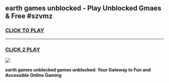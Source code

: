 
## earth games unblocked - Play Unblocked Gmaes & Free #szvmz
<h3>
<a href="https://premium.freeplayer.one?title=earth_games_unblocked&ref=01M">CLICK TO PLAY</a></h3>
<hr>

<h3>
<a href="https://premium.freeplayer.one?title=earth_games_unblocked&ref=01M">CLICK 2 PLAY</a>
  
</h3>

<a href="https://premium.freeplayer.one?title=earth_games_unblocked&ref=01M"><img src="https://clearcache.store/games.png"></a>


**earth games unblocked games unblocked: Your Gateway to Fun and Accessible Online Gaming**
